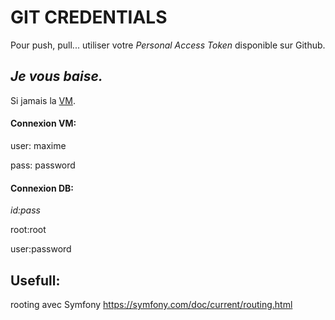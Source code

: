 # GIT CREDENTIALS

Pour push, pull... utiliser votre *Personal Access Token* disponible sur Github. 

## ***Je vous baise.***
Si jamais la [VM](https://mega.nz/file/tpY0VRAL#3jSwstcN4dUuwrAJFm5AhBkLH477CCw9ZfEdfx_6EOk).

#### Connexion VM:
user: maxime

pass: password 


#### Connexion DB:
*id:pass* 

root:root 

user:password 


## Usefull:
rooting avec Symfony
https://symfony.com/doc/current/routing.html
